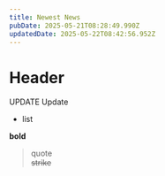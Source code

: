 ```yaml
---
title: Newest News
pubDate: 2025-05-21T08:28:49.990Z
updatedDate: 2025-05-22T08:42:56.952Z
---
```


# Header

UPDATE Update

* list

**bold**

> quote\
> ~~strike~~
